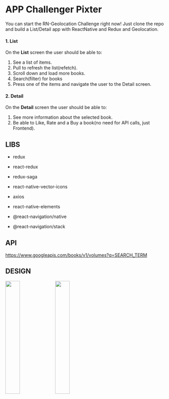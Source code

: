 # APP Challenger Pixter 
You can start the RN-Geolocation Challenge right now! Just clone the repo and build a List/Detail app with ReactNative and Redux and Geolocation.

#### 1. List

On the **List** screen the user should be able to:

1. See a list of items.
2. Pull to refresh the list(refetch).
3. Scroll down and load more books.
4. Search(filter) for books
5. Press one of the items and navigate the user to the Detail screen.

#### 2. Detail

On the **Detail** screen the user should be able to:

1. See more information about the selected book.
2. Be able to Like, Rate and a Buy a book(no need for API calls, just Frontend).

## LIBS
* redux

* react-redux

* redux-saga

* react-native-vector-icons

* axios

* react-native-elements

* @react-navigation/native 

* @react-navigation/stack

## API 

https://www.googleapis.com/books/v1/volumes?q=SEARCH_TERM

## DESIGN
<img src="https://user-images.githubusercontent.com/51267213/92148901-9a502180-edf3-11ea-82e8-aac943246bb2.png" width="30%" height="30%" /> <img src="https://user-images.githubusercontent.com/51267213/92148997-c10e5800-edf3-11ea-9b2b-716f68bf9cbc.png" width="30%" height="30%" />

